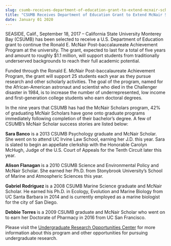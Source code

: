 ```yaml
---
slug: csumb-receives-department-of-education-grant-to-extend-mcnair-scholars-program
title: "CSUMB Receives Department of Education Grant to Extend McNair Scholars Program"
date: January 01 2020
---
```


<p>SEASIDE, Calif., September 18, 2017 – California State University Monterey Bay (CSUMB) has been selected to receive a U.S. Department of Education grant to continue the Ronald E. McNair Post-baccalaureate Achievement Program at the university. The grant, expected to last for a total of five years and amount to roughly $1.1 million, will support students from traditionally underserved backgrounds to reach their full academic potential.</p><p>Funded through the Ronald E. McNair Post-baccalaureate Achievement Program, the grant will support 25 students each year as they pursue research and other scholarly activities. The goal of the program, named for the African-American astronaut and scientist who died in the Challenger disaster in 1984, is to increase the number of underrepresented, low income and first-generation college students who earn doctoral degrees.</p><p>In the nine years that CSUMB has had the McNair Scholars program, 42% of graduating McNair Scholars have gone onto graduate programs immediately following completion of their bachelor’s degree. A few of CSUMB’s McNair Scholar success stories are listed below:</p><p><b>Sara Banco</b> is a 2013 CSUMB Psychology graduate and McNair Scholar. She went on to attend UC Irvine Law School, earning her J.D. this year. Sara is slated to begin an appellate clerkship with the Honorable Carolyn McHugh, Judge of the U.S. Court of Appeals for the Tenth Circuit later this year.</p><p><b>Alison Flanagan </b>is a 2010 CSUMB Science and Environmental Policy and McNair Scholar. She earned her Ph.D. from Stonybrook University’s School of Marine and Atmospheric Sciences this year.</p><p><b>Gabriel Rodriguez </b>is a 2008 CSUMB Marine Science graduate and McNair Scholar. He earned his Ph.D. in Ecology, Evolution and Marine Biology from UC Santa Barbara in 2014 and is currently employed as a marine biologist for the city of San Diego.</p><p><b>Debbie Torres </b>is a 2009 CSUMB graduate and McNair Scholar who went on to earn her Doctorate of Pharmacy in 2016 from UC San Francisco.</p><p>Please visit the <a href="https://csumb.edu/uroc">Undergraduate Research Opportunities Center</a> for more information about this program and other opportunities for pursuing undergraduate research.</p>
